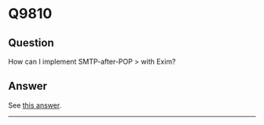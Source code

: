 Q9810
=====

Question
--------

How can I implement  SMTP-after-POP > with Exim?

Answer
------

See [this answer](Q0706).

* * * * *
